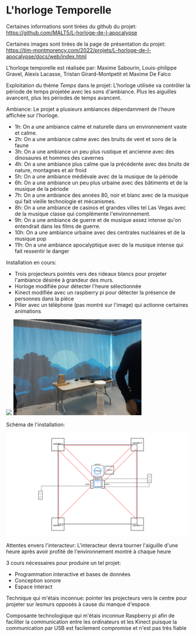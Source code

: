 # L'horloge Temporelle

Certaines informations sont tirées du github du projet: https://github.com/MALT5/L-horloge-de-l-apocalypse

Certaines images sont tirées de la page de présentation du projet: https://tim-montmorency.com/2022/projets/L-horloge-de-l-apocalypse/docs/web/index.html

L'horloge temporelle est réalisée par:
Maxime Sabourin, Louis-philippe Gravel, Alexis Lacasse, Tristan Girard-Montpetit et Maxime De Falco


Exploitation du thème *Temps* dans le projet:
L'horloge utilisée va contrôler la période de temps projetée avec les sons d'ambiance. Plus les aiguilles avancent, plus les périodes de temps avancent.


Ambiance: Le projet a plusieurs ambiances dépendamment de l'heure affichée sur l'horloge. 
- 1h: On a une ambiance calme et naturelle dans un environnement vaste et calme.
- 2h: On a une ambiance calme avec des bruits de vent et sons de la faune
- 3h: On a une ambiance un peu plus rustique et ancienne avec des dinosaures et hommes des cavernes
- 4h: On a une ambiance plus calme que la précédente avec des bruits de nature, montagnes et air froid
- 5h: On a une ambiance médiévale avec de la musique de la période
- 6h: On a une ambiance un peu plus urbaine avec des bâtiments et de la musique de la période
- 7h: On a une ambiance des années 80, noir et blanc avec de la musique qui fait vieille technologie et mécanismes.
- 8h: On a une ambiance de casinos et grandes villes tel Las Vegas avec de la musique classe qui complémente l'environnement.
- 9h: On a une ambiance de guerre et de musique assez intense qu'on entendrait dans les films de guerre.
- 10h: On a une ambiance urbaine avec des centrales nucléaires et de la musique pop
- 11h: On a une ambiance apocalyptique avec de la musique intense qui fait ressentir le danger


Installation en cours:
- Trois projecteurs pointés vers des rideaux blancs pour projeter l'ambiance désirée à grandeur des murs.
- Horloge modifiée pour détecter l'heure sélectionnée
- Kinect modifiée avec un raspberry pi pour détecter la présence de personnes dans la pièce
- Pilier avec un téléphone (pas montré sur l'image) qui actionne certaines animations

<img src="../../media/mediahorloge/plafond.jpg" style="width: 200px"><img>
<img src="../../media/mediahorloge/Salle.jpg" style="width: 350px"><img>


Schéma de l'installation:

<img src="../../media/mediahorloge/schemahorloge.png" style="width: 500px"><img>


Attentes envers l'interacteur:
L'interacteur devra tourner l'aiguille d'une heure après avoir profité de l'environnement montré à chaque heure 


3 cours nécessaires pour produire un tel projet:
- Programmation interactive et bases de données
- Conception sonore
- Espace interact
 

Technique qui m'étais inconnue:
pointer les projecteurs vers le centre pour projeter sur lesmurs opposés à cause du manque d'espace.


Composante technologique qui m'étais inconnue
Raspberry pi afin de faciliter la communication entre les ordinateurs et les Kinect puisque la communication par USB est facilement compromise et n'est pas très fiable



